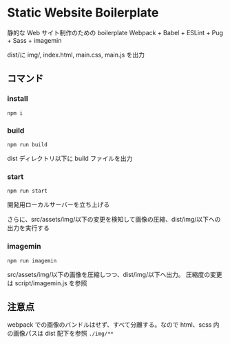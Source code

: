 # Static Website Boilerplate

静的な Web サイト制作のための boilerplate
Webpack + Babel + ESLint + Pug + Sass + imagemin

dist/に img/, index.html, main.css, main.js を出力

## コマンド

### install

`npm i`

### build

`npm run build`

dist ディレクトリ以下に build ファイルを出力

### start

`npm run start`

開発用ローカルサーバーを立ち上げる

さらに、src/assets/img/以下の変更を検知して画像の圧縮、dist/img/以下への出力を実行する

### imagemin

`npm run imagemin`

src/assets/img/以下の画像を圧縮しつつ、dist/img/以下へ出力。
圧縮度の変更は script/imagemin.js を参照

## 注意点

webpack での画像のバンドルはせず、すべて分離する。なので html、scss 内の画像パスは dist 配下を参照
`./img/**`
